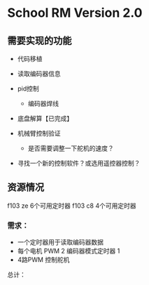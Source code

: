 # School RM Version 2.0
## 需要实现的功能
- 代码移植
- 读取编码器信息
- pid控制
  - 编码器焊线
- 底盘解算【已完成】

- 机械臂控制验证
  - 是否需要调整一下舵机的速度？

- 寻找一个新的控制软件？或选用遥控器控制？

## 资源情况
 f103 ze 6个可用定时器
 f103 c8 4个可用定时器

### 需求：
- 一个定时器用于读取编码器数据
- 每个电机 PWM 2 编码器模式定时器 1
- 4路PWM 控制舵机

总计：
